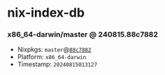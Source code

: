 # nix-index-db
### x86_64-darwin/master @ 240815.88c7882
- Nixpkgs: `master`@[`88c7882`](https://github.com/NixOS/nixpkgs/commit/88c78823368ff947a8758933ca93b147a822d223)
- Platform: `x86_64-darwin`
- Timestamp: `20240815013127`

